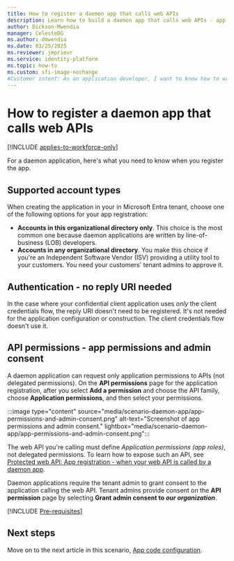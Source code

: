 ```yaml
---
title: How to register a daemon app that calls web APIs
description: Learn how to build a daemon app that calls web APIs - app registration
author: Dickson-Mwendia
manager: CelesteDG
ms.author: dmwendia
ms.date: 03/25/2025
ms.reviewer: jmprieur
ms.service: identity-platform
ms.topic: how-to
ms.custom: sfi-image-nochange
#Customer intent: As an application developer, I want to know how to write a daemon app that can call web APIs by using the Microsoft identity platform for developers.
---
```


# How to register a daemon app that calls web APIs

[!INCLUDE [applies-to-workforce-only](../external-id/includes/applies-to-workforce-only.md)]

For a daemon application, here's what you need to know when you register the app.

## Supported account types

When creating the application in your in Microsoft Entra tenant, choose one of the following options for your app registration:

- **Accounts in this organizational directory only**. This choice is the most common one because daemon applications are written by line-of-business (LOB) developers.
- **Accounts in any organizational directory**. You make this choice if you're an Independent Software Vendor (ISV) providing a utility tool to your customers. You need your customers' tenant admins to approve it.

## Authentication - no reply URI needed

In the case where your confidential client application uses *only* the client credentials flow, the reply URI doesn't need to be registered. It's not needed for the application configuration or construction. The client credentials flow doesn't use it.

## API permissions - app permissions and admin consent

A daemon application can request only application permissions to APIs (not delegated permissions). On the **API permissions** page for the application registration, after you select **Add a permission** and choose the API family, choose **Application permissions**, and then select your permissions.

:::image type="content" source="media/scenario-daemon-app/app-permissions-and-admin-consent.png" alt-text="Screenshot of app permissions and admin consent." lightbox="media/scenario-daemon-app/app-permissions-and-admin-consent.png":::

The web API you're calling must define *Application permissions (app roles)*, not delegated permissions. To learn how to expose such an API, see [Protected web API: App registration - when your web API is called by a daemon app](scenario-protected-web-api-app-registration.md#if-your-web-api-is-called-by-a-service-or-daemon-app).

Daemon applications require the tenant admin to grant consent to the application calling the web API. Tenant admins provide consent on the **API permission** page by selecting **Grant admin consent to *our organization***.

[!INCLUDE [Pre-requisites](./includes/scenarios/scenarios-prerequisites.md)]

## Next steps

Move on to the next article in this scenario,
[App code configuration](./scenario-daemon-app-configuration.md).

